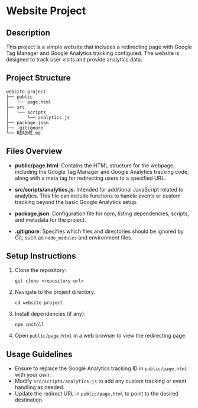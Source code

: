 # Website Project

## Description
This project is a simple website that includes a redirecting page with Google Tag Manager and Google Analytics tracking configured. The website is designed to track user visits and provide analytics data.

## Project Structure
```
website-project
├── public
│   └── page.html
├── src
│   └── scripts
│       └── analytics.js
├── package.json
├── .gitignore
└── README.md
```

## Files Overview

- **public/page.html**: Contains the HTML structure for the webpage, including the Google Tag Manager and Google Analytics tracking code, along with a meta tag for redirecting users to a specified URL.

- **src/scripts/analytics.js**: Intended for additional JavaScript related to analytics. This file can include functions to handle events or custom tracking beyond the basic Google Analytics setup.

- **package.json**: Configuration file for npm, listing dependencies, scripts, and metadata for the project.

- **.gitignore**: Specifies which files and directories should be ignored by Git, such as `node_modules` and environment files.

## Setup Instructions

1. Clone the repository:
   ```
   git clone <repository-url>
   ```

2. Navigate to the project directory:
   ```
   cd website-project
   ```

3. Install dependencies (if any):
   ```
   npm install
   ```

4. Open `public/page.html` in a web browser to view the redirecting page.

## Usage Guidelines
- Ensure to replace the Google Analytics tracking ID in `public/page.html` with your own.
- Modify `src/scripts/analytics.js` to add any custom tracking or event handling as needed.
- Update the redirect URL in `public/page.html` to point to the desired destination.